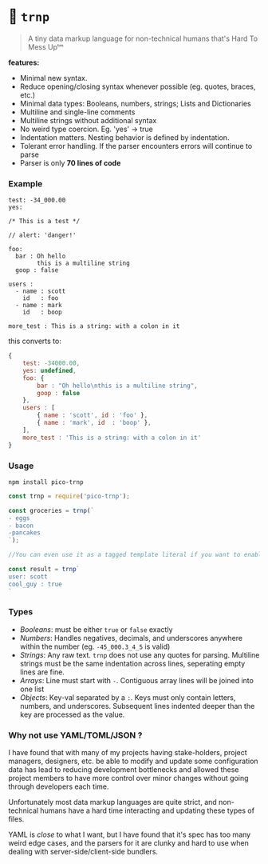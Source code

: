 # 🍠 `trnp`

> A tiny data markup language for non-technical humans that's Hard To Mess Upᵗᵐ


**features:**
- Minimal new syntax.
- Reduce opening/closing syntax whenever possible (eg. quotes, braces, etc.)
- Minimal data types: Booleans, numbers, strings; Lists and Dictionaries
- Multiline and single-line comments
- Multiline strings without additional syntax
- No weird type coercion. Eg. 'yes' -> true
- Indentation matters. Nesting behavior is defined by indentation.
- Tolerant error handling. If the parser encounters errors will continue to parse
- Parser is only **70 lines of code**



### Example

```
test: -34_000.00
yes:

/* This is a test */

// alert: 'danger!'

foo:
  bar : Oh hello
        this is a multiline string
  goop : false

users :
  - name : scott
    id   : foo
  - name : mark
    id   : boop

more_test : This is a string: with a colon in it
```

this converts to:

```js
{
	test: -34000.00,
	yes: undefined,
	foo: {
		bar : "Oh hello\nthis is a multiline string",
		goop : false
	},
	users : [
		{ name : 'scott', id : 'foo' },
		{ name : 'mark', id  : 'boop' },
	],
	more_test : 'This is a string: with a colon in it'
}
```

### Usage

```
npm install pico-trnp
```

```js
const trnp = require('pico-trnp');

const groceries = trnp(`
- eggs
- bacon
-pancakes
`);

//You can even use it as a tagged template literal if you want to enable syntax highlighting within your editor

const result = trnp`
user: scott
cool_guy : true
`
```

### Types

- *Booleans*: must be either `true` or `false` exactly
- *Numbers*: Handles negatives, decimals, and underscores anywhere within the number (eg. `-45_000.3_4_5` is valid)
- *Strings*: Any raw text. `trnp` does not use any quotes for parsing. Multiline strings must be the same indentation across lines, seperating empty lines are fine.
- *Arrays*: Line must start with `-`. Contiguous array lines will be joined into one list
- *Objects*: Key-val separated by a `:`. Keys must only contain letters, numbers, and underscores. Subsequent lines indented deeper than the key are processed as the value.


### Why not use YAML/TOML/JSON ?
I have found that with many of my projects having stake-holders, project managers, designers, etc. be able to modify and update some configuration data has lead to reducing development bottlenecks and allowed these project members to have more control over minor changes without going through developers each time.

Unfortunately most data markup languages are quite strict, and non-technical humans have a hard time interacting and updating these types of files.

YAML is _close_ to what I want, but I have found that it's spec has too many weird edge cases, and the parsers for it are clunky and hard to use when dealing with server-side/client-side bundlers.

